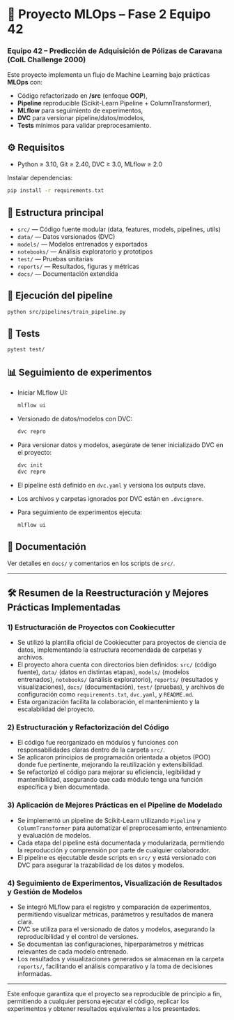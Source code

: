 # 🧠 Proyecto MLOps – Fase 2 Equipo 42
### Equipo 42 – Predicción de Adquisición de Pólizas de Caravana (CoIL Challenge 2000)

Este proyecto implementa un flujo de Machine Learning bajo prácticas **MLOps** con:
- Código refactorizado en **/src** (enfoque **OOP**),
- **Pipeline** reproducible (Scikit-Learn Pipeline + ColumnTransformer),
- **MLflow** para seguimiento de experimentos,
- **DVC** para versionar pipeline/datos/modelos,
- **Tests** mínimos para validar preprocesamiento.

## ⚙️ Requisitos
- Python ≥ 3.10, Git ≥ 2.40, DVC ≥ 3.0, MLflow ≥ 2.0

Instalar dependencias:
```bash
pip install -r requirements.txt
```

## 📂 Estructura principal

- `src/` — Código fuente modular (data, features, models, pipelines, utils)
- `data/` — Datos versionados (DVC)
- `models/` — Modelos entrenados y exportados
- `notebooks/` — Análisis exploratorio y prototipos
- `test/` — Pruebas unitarias
- `reports/` — Resultados, figuras y métricas
- `docs/` — Documentación extendida

## 🚀 Ejecución del pipeline

```bash
python src/pipelines/train_pipeline.py
```

## 🧪 Tests

```bash
pytest test/
```

## 📊 Seguimiento de experimentos

- Iniciar MLflow UI:
  ```bash
  mlflow ui
  ```
- Versionado de datos/modelos con DVC:
  ```bash
  dvc repro
  ```
- Para versionar datos y modelos, asegúrate de tener inicializado DVC en el proyecto:

  ```powershell
  dvc init
  dvc repro
  ```

- El pipeline está definido en `dvc.yaml` y versiona los outputs clave.
- Los archivos y carpetas ignorados por DVC están en `.dvcignore`.

- Para seguimiento de experimentos ejecuta:

  ```powershell
  mlflow ui
  ```

## 📖 Documentación

Ver detalles en `docs/` y comentarios en los scripts de `src/`.

---

## 🛠️ Resumen de la Reestructuración y Mejores Prácticas Implementadas

### 1) Estructuración de Proyectos con Cookiecutter

- Se utilizó la plantilla oficial de Cookiecutter para proyectos de ciencia de datos, implementando la estructura recomendada de carpetas y archivos.
- El proyecto ahora cuenta con directorios bien definidos: `src/` (código fuente), `data/` (datos en distintas etapas), `models/` (modelos entrenados), `notebooks/` (análisis exploratorio), `reports/` (resultados y visualizaciones), `docs/` (documentación), `test/` (pruebas), y archivos de configuración como `requirements.txt`, `dvc.yaml`, y `README.md`.
- Esta organización facilita la colaboración, el mantenimiento y la escalabilidad del proyecto.

### 2) Estructuración y Refactorización del Código

- El código fue reorganizado en módulos y funciones con responsabilidades claras dentro de la carpeta `src/`.
- Se aplicaron principios de programación orientada a objetos (POO) donde fue pertinente, mejorando la reutilización y extensibilidad.
- Se refactorizó el código para mejorar su eficiencia, legibilidad y mantenibilidad, asegurando que cada módulo tenga una función específica y bien documentada.

### 3) Aplicación de Mejores Prácticas en el Pipeline de Modelado

- Se implementó un pipeline de Scikit-Learn utilizando `Pipeline` y `ColumnTransformer` para automatizar el preprocesamiento, entrenamiento y evaluación de modelos.
- Cada etapa del pipeline está documentada y modularizada, permitiendo la reproducción y comprensión por parte de cualquier colaborador.
- El pipeline es ejecutable desde scripts en `src/` y está versionado con DVC para asegurar la trazabilidad de los datos y modelos.

### 4) Seguimiento de Experimentos, Visualización de Resultados y Gestión de Modelos

- Se integró MLflow para el registro y comparación de experimentos, permitiendo visualizar métricas, parámetros y resultados de manera clara.
- DVC se utiliza para el versionado de datos y modelos, asegurando la reproducibilidad y el control de versiones.
- Se documentan las configuraciones, hiperparámetros y métricas relevantes de cada modelo entrenado.
- Los resultados y visualizaciones generados se almacenan en la carpeta `reports/`, facilitando el análisis comparativo y la toma de decisiones informadas.

---

Este enfoque garantiza que el proyecto sea reproducible de principio a fin, permitiendo a cualquier persona ejecutar el código, replicar los experimentos y obtener resultados equivalentes a los presentados.
